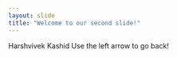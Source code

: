 ```yaml
---
layout: slide
title: "Welcome to our second slide!"
---
```

Harshvivek Kashid
Use the left arrow to go back!
